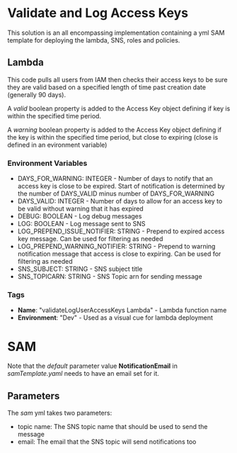 # Validate and Log Access Keys

This solution is an all encompassing implementation containing a yml SAM template for deploying the lambda, SNS, roles and policies.

## Lambda

This code pulls all users from IAM then checks their access keys to be sure they are valid based on a specified length of time past creation date (generally 90 days).

A *valid* boolean property is added to the Access Key object defining if key is within the specified time period.

A *warning* boolean property is added to the Access Key object defining if the key is within the specified time period, but close to expiring (close is defined in an evironment variable)

### Environment Variables
* DAYS_FOR_WARNING: INTEGER - Number of days to notify that an access key is close to be expired.  Start of notification is determined by the number of DAYS_VALID minus number of DAYS_FOR_WARNING
* DAYS_VALID: INTEGER - Number of days to allow for an access key to be valid without warning that it has expired
* DEBUG: BOOLEAN - Log debug messages
* LOG: BOOLEAN - Log message sent to SNS
* LOG_PREPEND_ISSUE_NOTIFIER: STRING - Prepend to expired access key message.  Can be used for filtering as needed
* LOG_PREPEND_WARNING_NOTIFIER: STRING - Prepend to warning notification message that access is close to expiring.  Can be used for filtering as needed
* SNS_SUBJECT: STRING - SNS subject title
* SNS_TOPICARN: STRING - SNS Topic arn for sending message

### Tags
* **Name**: "validateLogUserAccessKeys Lambda" - Lambda function name
* **Environment**: "Dev" -  Used as a visual cue for lambda deployment

# SAM

Note that the _default_ parameter value **NotificationEmail** in _samTemplate.yaml_ needs to have an email set for it.  

## Parameters
The *sam* yml takes two parameters:
* topic name: The SNS topic name that should be used to send the message
* email: The email that the SNS topic will send notifications too
